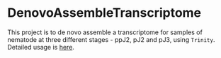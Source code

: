 # DenovoAssembleTranscriptome
 
This project is to de novo assemble a transcriptome for samples of nematode at three different stages - ppJ2, pJ2 and pJ3, using `Trinity`. Detailed usage is [here](https://github.com/trinityrnaseq/trinityrnaseq/wiki).
